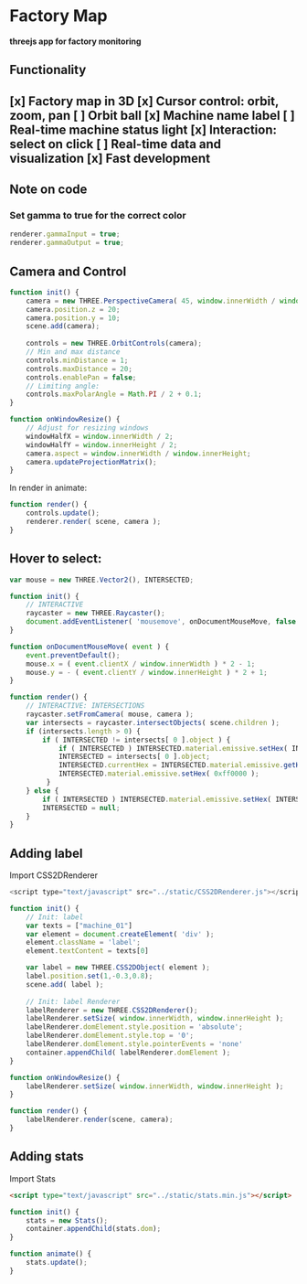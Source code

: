 # Factory Map
**threejs app for factory monitoring**

## Functionality
[x] Factory map in 3D
[x] Cursor control: orbit, zoom, pan
[ ] Orbit ball
[x] Machine name label
[ ] Real-time machine status light
[x] Interaction: select on click
[ ] Real-time data and visualization
[x] Fast development
---
## Note on code
### Set gamma to true for the correct color
```javascript
renderer.gammaInput = true;
renderer.gammaOutput = true;
```
## Camera and Control

```javascript
function init() {
    camera = new THREE.PerspectiveCamera( 45, window.innerWidth / window.innerHeight, 1, 2000 );
    camera.position.z = 20;
    camera.position.y = 10;
    scene.add(camera);
    
    controls = new THREE.OrbitControls(camera);
    // Min and max distance
    controls.minDistance = 1;
    controls.maxDistance = 20;
    controls.enablePan = false;
    // Limiting angle:
    controls.maxPolarAngle = Math.PI / 2 + 0.1;
}
```
```javascript
function onWindowResize() {
    // Adjust for resizing windows
    windowHalfX = window.innerWidth / 2;
    windowHalfY = window.innerHeight / 2;
    camera.aspect = window.innerWidth / window.innerHeight;
    camera.updateProjectionMatrix();
}
```
In render in animate:
```javascript
function render() {
    controls.update();
    renderer.render( scene, camera );
}
```

## Hover to select:
```javascript
var mouse = new THREE.Vector2(), INTERSECTED;
```
```javascript
function init() {
    // INTERACTIVE
    raycaster = new THREE.Raycaster();
    document.addEventListener( 'mousemove', onDocumentMouseMove, false );
}
```
```javascript
function onDocumentMouseMove( event ) {
    event.preventDefault();
    mouse.x = ( event.clientX / window.innerWidth ) * 2 - 1;
    mouse.y = - ( event.clientY / window.innerHeight ) * 2 + 1;
}
```
```javascript
function render() {
    // INTERACTIVE: INTERSECTIONS
    raycaster.setFromCamera( mouse, camera );
    var intersects = raycaster.intersectObjects( scene.children );
    if (intersects.length > 0) {
        if ( INTERSECTED != intersects[ 0 ].object ) {
            if ( INTERSECTED ) INTERSECTED.material.emissive.setHex( INTERSECTED.currentHex );
            INTERSECTED = intersects[ 0 ].object;
            INTERSECTED.currentHex = INTERSECTED.material.emissive.getHex();
            INTERSECTED.material.emissive.setHex( 0xff0000 );
		 }
    } else {
        if ( INTERSECTED ) INTERSECTED.material.emissive.setHex( INTERSECTED.currentHex );
        INTERSECTED = null;
    }
}
```
## Adding label
Import CSS2DRenderer
```javascript
<script type="text/javascript" src="../static/CSS2DRenderer.js"></script>
```
```javascript
function init() {
    // Init: label
    var texts = ["machine_01"]
    var element = document.createElement( 'div' );
    element.className = 'label';
    element.textContent = texts[0]

    var label = new THREE.CSS2DObject( element );
    label.position.set(1,-0.3,0.8);
    scene.add( label );
    
    // Init: label Renderer
    labelRenderer = new THREE.CSS2DRenderer();
    labelRenderer.setSize( window.innerWidth, window.innerHeight );
    labelRenderer.domElement.style.position = 'absolute';
    labelRenderer.domElement.style.top = '0';
    labelRenderer.domElement.style.pointerEvents = 'none'
    container.appendChild( labelRenderer.domElement );
}
```
```javascript
function onWindowResize() {
    labelRenderer.setSize( window.innerWidth, window.innerHeight );
}
```
```javascript
function render() {
    labelRenderer.render(scene, camera);
}
```
## Adding stats
Import Stats
```html
<script type="text/javascript" src="../static/stats.min.js"></script>
```
```javascript
function init() {
    stats = new Stats();
    container.appendChild(stats.dom);
}
```
```javascript
function animate() {
    stats.update();
}
```






